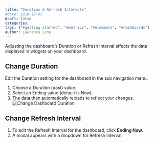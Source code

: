 ```yaml
---
title: "Duration & Refresh Intervals"
#date: 2018-12-03
draft: false
categories:
tags: ["#getting started", "#metrics", "#elements", "#dashboards"]
author: Lawrence Lane
---
```


Adjusting the dashboard’s Duration or Refresh Interval affects the data displayed in widgets on your dashboard.

## Change Duration
Edit the Duration setting for the dashboard in the sub navigation menu.

1. Choose a Duration (past) value.
2. Select an Ending value (default is Now).
3. The data then automatically reloads to reflect your changes.
![Change Dashboard Duration](/images/_index/change-dashboard-duration.png)


## Change Refresh Interval
1. To edit the Refresh Interval for the dashboard, click **Ending Now**.
2. A modal appears with a dropdown for Refresh Interval.
